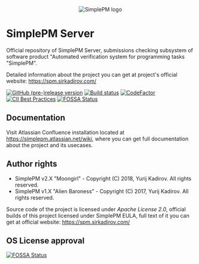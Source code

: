 <div align="center">
  <img src="https://raw.githubusercontent.com/SirkadirovTeam/simplepm-resources/master/logo.png" alt="SimplePM logo">
</div>

# SimplePM Server
Official repository of SimplePM Server, submissions checking subsystem of software product "Automated verification system for programming tasks "SimplePM".

Detailed information about the project you can get at project's official website: https://spm.sirkadirov.com/

[![GitHub (pre-)release version](https://img.shields.io/github/release/SirkadirovTeam/SimplePM_Server/all.svg)](https://github.com/SirkadirovTeam/SimplePM_Server/releases)
[![Build status](https://ci.appveyor.com/api/projects/status/35hk5hpsn70j6vq0?svg=true)](https://ci.appveyor.com/project/sirkadirov/simplepm-server)
[![CodeFactor](https://www.codefactor.io/repository/github/sirkadirovteam/simplepm_server/badge)](https://www.codefactor.io/repository/github/sirkadirovteam/simplepm_server)
[![CII Best Practices](https://bestpractices.coreinfrastructure.org/projects/1230/badge)](https://bestpractices.coreinfrastructure.org/projects/1230)
[![FOSSA Status](https://app.fossa.io/api/projects/git%2Bgithub.com%2FSirkadirovTeam%2FSimplePM_Server.svg?type=shield)](https://app.fossa.io/projects/git%2Bgithub.com%2FSirkadirovTeam%2FSimplePM_Server?ref=badge_shield)

## Documentation
Visit Atlassian Confluence installation located at https://simplepm.atlassian.net/wiki, where you can get full documentation about the project and its usecases.

## Author rights
- SimplePM v2.X "Moongirl" - Copyright (C) 2018, Yurij Kadirov. All rights reserved.
- SimplePM v1.X "Alien Baroness" - Copyright (C) 2017, Yurij Kadirov. All rights reserved.

Source code of the project is licensed under *Apache License 2.0*, official builds of this project licensed under SimplePM EULA, full text of it you can get at official website: https://spm.sirkadirov.com/

## OS License approval
[![FOSSA Status](https://app.fossa.io/api/projects/git%2Bgithub.com%2FSirkadirovTeam%2FSimplePM_Server.svg?type=large)](https://app.fossa.io/projects/git%2Bgithub.com%2FSirkadirovTeam%2FSimplePM_Server?ref=badge_large)
